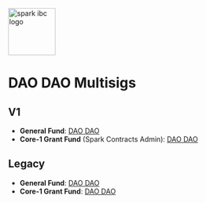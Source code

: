 <img src="https://sparkibc.zone/images/Logo.svg" alt="spark ibc logo" width=96 height=96 >

# DAO DAO Multisigs

## **V1**

- **General Fund**: [DAO DAO](https://daodao.zone/dao/juno1wk7qtuk6kxtr73mqsvh35pq6dm3ljf3p8uf50gev427vulrdc8uq6m08rk)<br>
- **Core-1 Grant Fund** (Spark Contracts Admin): [DAO DAO](https://daodao.zone/dao/juno1zc8j08w84ex0qhuq0q5tkegs9zzlgcpjzhm0ht7hxv8a92dvmzwq8afz9l)

## **Legacy**

- **General Fund**: [DAO DAO](https://legacy.daodao.zone/multisig/juno1yqv2mwg568r8y26q0wx4fs5vf4gc5mffchefqnlg4gljk6p4k29stj9l2v) <br>
- **Core-1 Grant Fund**: [DAO DAO](https://legacy.daodao.zone/multisig/juno1ycrm8v2kh5juz2kulz83fgnfggtx8h7m0me0nsqwk7zdzlfsfahsacnlls)
